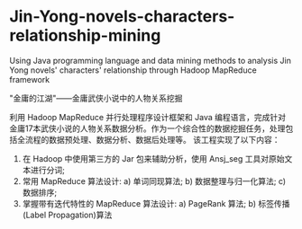 # Jin-Yong-novels-characters-relationship-mining
Using Java programming language and data mining methods to analysis Jin Yong novels' characters' relationship through Hadoop MapReduce framework

"金庸的江湖"——金庸武侠小说中的人物关系挖掘

利用 Hadoop MapReduce 并行处理程序设计框架和 Java 编程语言，完成针对金庸17本武侠小说的人物关系数据分析。作为一个综合性的数据挖掘任务，处理包括全流程的数据预处理、数据分析、数据后处理等。
该工程实现了以下内容：

1. 在 Hadoop 中使用第三方的 Jar 包来辅助分析，使用 Ansj_seg 工具对原始文本进行分词;
2. 常用 MapReduce 算法设计:
a) 单词同现算法;
b) 数据整理与归一化算法; 
c) 数据排序;
3. 掌握带有迭代特性的 MapReduce 算法设计:
a) PageRank 算法;
b) 标签传播(Label Propagation)算法
